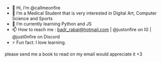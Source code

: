 - 👋 Hi, I’m @callmeonfire
- 👀 I’m a Medical Student that is very interested in Digital Art, Computer Science and Sports
- 🌱 I’m currently learning Python and JS
- 📫 How to reach me : badr_rabai@hotmail.com | @justonfire on IG | @just0nfire on Discord
- ⚡ Fun fact: I love learning.

please send me a book to read on my email would appreciate it <3
